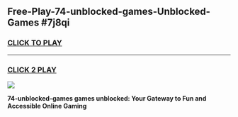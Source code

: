 
## Free-Play-74-unblocked-games-Unblocked-Games #7j8qi
<h3>
<a href="https://news.freeplayer.one?title=74-unblocked-games&ref=8M">CLICK TO PLAY</a></h3>
<hr>

<h3>
<a href="https://news.freeplayer.one?title=74-unblocked-games&ref=8M">CLICK 2 PLAY</a>
  
</h3>

<a href="https://news.freeplayer.one?title=74-unblocked-games&ref=8M"><img src="https://clearcache.store/games.png"></a>


**74-unblocked-games games unblocked: Your Gateway to Fun and Accessible Online Gaming**
